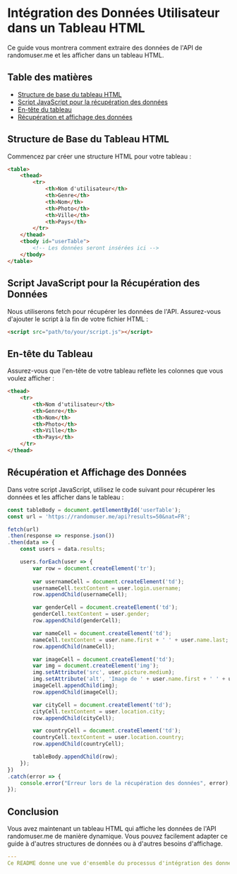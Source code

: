 # Intégration des Données Utilisateur dans un Tableau HTML

Ce guide vous montrera comment extraire des données de l'API de randomuser.me et les afficher dans un tableau HTML.

## Table des matières

- [Structure de base du tableau HTML](#structure-de-base-du-tableau-html)
- [Script JavaScript pour la récupération des données](#script-javascript-pour-la-récupération-des-données)
- [En-tête du tableau](#en-tête-du-tableau)
- [Récupération et affichage des données](#récupération-et-affichage-des-données)

## Structure de Base du Tableau HTML

Commencez par créer une structure HTML pour votre tableau :

```html
<table>
    <thead>
        <tr>
            <th>Nom d'utilisateur</th>
            <th>Genre</th>
            <th>Nom</th>
            <th>Photo</th>
            <th>Ville</th>
            <th>Pays</th>
        </tr>
    </thead>
    <tbody id="userTable">
        <!-- Les données seront insérées ici -->
    </tbody>
</table>
```
## Script JavaScript pour la Récupération des Données
Nous utiliserons fetch pour récupérer les données de l'API. Assurez-vous d'ajouter le script à la fin de votre fichier HTML :

```html
<script src="path/to/your/script.js"></script>
```
## En-tête du Tableau
Assurez-vous que l'en-tête de votre tableau reflète les colonnes que vous voulez afficher :
```html
<thead>
    <tr>
        <th>Nom d'utilisateur</th>
        <th>Genre</th>
        <th>Nom</th>
        <th>Photo</th>
        <th>Ville</th>
        <th>Pays</th>
    </tr>
</thead>
```
## Récupération et Affichage des Données
Dans votre script JavaScript, utilisez le code suivant pour récupérer les données et les afficher dans le tableau :
```JavaScript
const tableBody = document.getElementById('userTable');
const url = 'https://randomuser.me/api?results=50&nat=FR';

fetch(url)
.then(response => response.json())
.then(data => {
    const users = data.results;

    users.forEach(user => {
        var row = document.createElement('tr');
        
        var usernameCell = document.createElement('td');
        usernameCell.textContent = user.login.username;
        row.appendChild(usernameCell);

        var genderCell = document.createElement('td');
        genderCell.textContent = user.gender;
        row.appendChild(genderCell);

        var nameCell = document.createElement('td');
        nameCell.textContent = user.name.first + ' ' + user.name.last;
        row.appendChild(nameCell);

        var imageCell = document.createElement('td');
        var img = document.createElement('img');
        img.setAttribute('src', user.picture.medium);
        img.setAttribute('alt', 'Image de ' + user.name.first + ' ' + user.name.last);
        imageCell.appendChild(img);
        row.appendChild(imageCell);

        var cityCell = document.createElement('td');
        cityCell.textContent = user.location.city;
        row.appendChild(cityCell);

        var countryCell = document.createElement('td');
        countryCell.textContent = user.location.country;
        row.appendChild(countryCell);

        tableBody.appendChild(row);
    });
})
.catch(error => {
    console.error("Erreur lors de la récupération des données", error);
});
```
## Conclusion
Vous avez maintenant un tableau HTML qui affiche les données de l'API randomuser.me de manière dynamique. Vous pouvez facilement adapter ce guide à d'autres structures de données ou à d'autres besoins d'affichage.

```yaml
---
Ce README donne une vue d'ensemble du processus d'intégration des données utilisateur dans un tableau HTML. Vous pouvez copier et coller ce contenu dans un fichier `README.md` à la racine de votre projet.
```
